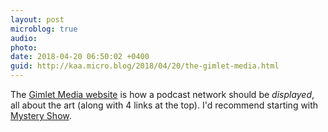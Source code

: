 ```yaml
---
layout: post
microblog: true
audio: 
photo: 
date: 2018-04-20 06:50:02 +0400
guid: http://kaa.micro.blog/2018/04/20/the-gimlet-media.html
---
```

The [Gimlet Media website](https://www.gimletmedia.com/) is how a podcast network should be _displayed_, all about the art (along with 4 links at the top). I'd recommend starting with [Mystery Show](https://www.gimletmedia.com/mystery-show).
